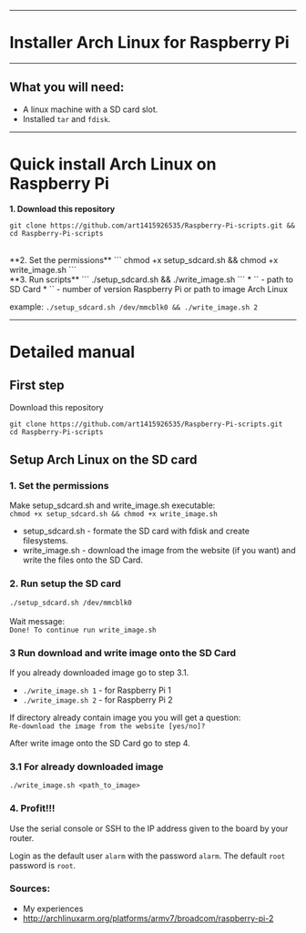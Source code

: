 ------------------------
# Installer Arch Linux for Raspberry Pi
------------------------


## What you will need:

* A linux machine with a SD card slot.
* Installed `tar` and `fdisk`.

------------------------
# Quick install Arch Linux on Raspberry Pi
**1. Download this repository**
```
git clone https://github.com/art1415926535/Raspberry-Pi-scripts.git && cd Raspberry-Pi-scripts
```
<br>
**2. Set the permissions**
```
chmod +x setup_sdcard.sh && chmod +x write_image.sh
```
<br>
**3. Run scripts**
```
./setup_sdcard.sh <path> && ./write_image.sh <number or image>
```
* `<path>` - path to SD Card
* `<number or image>` - number of version Raspberry Pi or path to image Arch Linux

example:
`./setup_sdcard.sh /dev/mmcblk0 && ./write_image.sh 2`

------------------------
# Detailed manual

## First step
Download this repository <br>
```
git clone https://github.com/art1415926535/Raspberry-Pi-scripts.git
cd Raspberry-Pi-scripts
```


## Setup Arch Linux on the SD card

### 1. Set the permissions
Make setup_sdcard.sh and write_image.sh executable: <br>
`chmod +x setup_sdcard.sh && chmod +x write_image.sh` 
* setup_sdcard.sh - formate the SD card with fdisk and create filesystems.
* write_image.sh - download the image from the website (if you want) and write the files onto the SD Card.


### 2. Run setup the SD card
`./setup_sdcard.sh /dev/mmcblk0` <br><br>
Wait message: <br>
`Done!
To continue run write_image.sh`


### 3 Run download and write image onto the SD Card

If you already downloaded image go to step 3.1.

* `./write_image.sh 1`  - for Raspberry Pi 1 <br>
* `./write_image.sh 2`  - for Raspberry Pi 2

If directory already contain image you you will get a question: <br> 
`Re-download the image from the website [yes/no]?`

After write image onto the SD Card go to step 4.


### 3.1 For already downloaded image
`./write_image.sh <path_to_image>`


### 4. Profit!!!

Use the serial console or SSH to the IP address given to the board by your router.

Login as the default user `alarm` with the password `alarm`.
The default `root` password is `root`.



### Sources:
* My experiences
* http://archlinuxarm.org/platforms/armv7/broadcom/raspberry-pi-2
